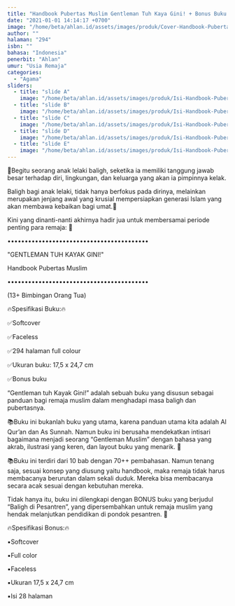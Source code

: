 ```yaml
---
title: "Handbook Pubertas Muslim Gentleman Tuh Kaya Gini! + Bonus Buku Baligh di Pesantren"
date: "2021-01-01 14:14:17 +0700"
image: "/home/beta/ahlan.id/assets/images/produk/Cover-Handbook-Pubertas-Muslim-Gentleman-Tuh-Kaya-Gini!-+-Bonus-Buku-Baligh-di-Pesantren.jpeg"
author: ""
halaman: "294"
isbn: ""
bahasa: "Indonesia"
penerbit: "Ahlan"
umur: "Usia Remaja"
categories: 
  - "Agama"
sliders: 
  - title: "slide A"
    image: "/home/beta/ahlan.id/assets/images/produk/Isi-Handbook-Pubertas-Muslim-Gentleman-Tuh-Kaya-Gini!-+-Bonus-Buku-Baligh-di-Pesantren-1.jpeg"
  - title: "slide B"
    image: "/home/beta/ahlan.id/assets/images/produk/Isi-Handbook-Pubertas-Muslim-Gentleman-Tuh-Kaya-Gini!-+-Bonus-Buku-Baligh-di-Pesantren-2.jpeg"
  - title: "slide C"
    image: "/home/beta/ahlan.id/assets/images/produk/Isi-Handbook-Pubertas-Muslim-Gentleman-Tuh-Kaya-Gini!-+-Bonus-Buku-Baligh-di-Pesantren-3.jpeg"
  - title: "slide D"
    image: "/home/beta/ahlan.id/assets/images/produk/Isi-Handbook-Pubertas-Muslim-Gentleman-Tuh-Kaya-Gini!-+-Bonus-Buku-Baligh-di-Pesantren-4.jpeg"
  - title: "slide E"
    image: "/home/beta/ahlan.id/assets/images/produk/Isi-Handbook-Pubertas-Muslim-Gentleman-Tuh-Kaya-Gini!-+-Bonus-Buku-Baligh-di-Pesantren-5.jpeg"
---
```


🌴Begitu seorang anak lelaki baligh, seketika ia memiliki tanggung jawab besar terhadap diri, lingkungan, dan keluarga yang akan ia pimpinnya kelak.



Baligh bagi anak lelaki, tidak hanya berfokus pada dirinya, melainkan merupakan jenjang awal yang krusial mempersiapkan generasi Islam yang akan membawa kebaikan bagi umat.🌱



Kini yang dinanti-nanti akhirnya hadir jua untuk membersamai periode penting para remaja: 🥰



•••••••••••••••••••••••••••••••••••••••••

"GENTLEMAN TUH KAYAK GINI!"

Handbook Pubertas Muslim

•••••••••••••••••••••••••••••••••••••••••

(13+ Bimbingan Orang Tua)



🔥Spesifikasi Buku:🔥

✅Softcover

✅Faceless

✅294 halaman full colour

✅Ukuran buku: 17,5 x 24,7 cm

✅Bonus buku



“Gentleman tuh Kayak Gini!” adalah sebuah buku yang disusun sebagai panduan bagi remaja muslim dalam menghadapi masa baligh dan pubertasnya.



📚Buku ini bukanlah buku yang utama, karena panduan utama kita adalah Al Qur’an dan As Sunnah. Namun buku ini berusaha mendekatkan intisari bagaimana menjadi seorang “Gentleman Muslim” dengan bahasa yang akrab, ilustrasi yang keren, dan layout buku yang menarik. 🥳



📚Buku ini terdiri dari 10 bab dengan 70++ pembahasan. Namun tenang saja, sesuai konsep yang diusung yaitu handbook, maka remaja tidak harus membacanya berurutan dalam sekali duduk. Mereka bisa membacanya secara acak sesuai dengan kebutuhan mereka.



Tidak hanya itu, buku ini dilengkapi dengan BONUS buku yang berjudul “Baligh di Pesantren”, yang dipersembahkan untuk remaja muslim yang hendak melanjutkan pendidikan di pondok pesantren. 🌴



🔥Spesifikasi Bonus:🔥

▪️Softcover

▪️Full color

▪️Faceless

▪️Ukuran 17,5 x 24,7 cm

▪️Isi 28 halaman
